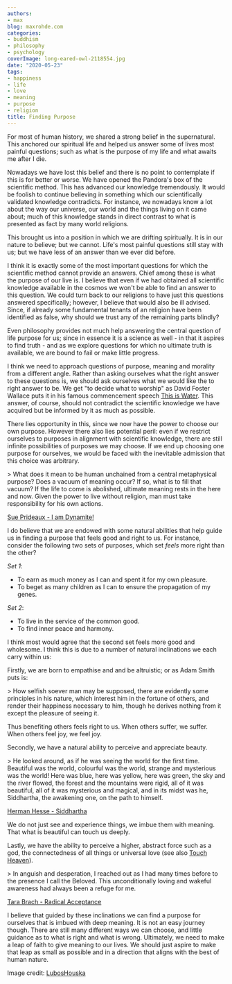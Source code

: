 ```yaml
---
authors:
- max
blog: maxrohde.com
categories:
- buddhism
- philosophy
- psychology
coverImage: long-eared-owl-2118554.jpg
date: "2020-05-23"
tags:
- happiness
- life
- love
- meaning
- purpose
- religion
title: Finding Purpose
---
```


For most of human history, we shared a strong belief in the supernatural. This anchored our spiritual life and helped us answer some of lives most painful questions; such as what is the purpose of my life and what awaits me after I die.

Nowadays we have lost this belief and there is no point to contemplate if this is for better or worse. We have opened the Pandora's box of the scientific method. This has advanced our knowledge tremendously. It would be foolish to continue believing in something which our scientifically validated knowledge contradicts. For instance, we nowadays know a lot about the way our universe, our world and the things living on it came about; much of this knowledge stands in direct contrast to what is presented as fact by many world religions.

This brought us into a position in which we are drifting spiritually. It is in our nature to believe; but we cannot. Life's most painful questions still stay with us; but we have less of an answer than we ever did before.

I think it is exactly some of the most important questions for which the scientific method cannot provide an answers. Chief among these is what the purpose of our live is. I believe that even if we had obtained all scientific knowledge available in the cosmos we won't be able to find an answer to this question. We could turn back to our religions to have just this questions answered specifically; however, I believe that would also be ill advised. Since, if already some fundamental tenants of an religion have been identified as false, why should we trust any of the remaining parts blindly?

Even philosophy provides not much help answering the central question of life purpose for us; since in essence it is a science as well - in that it aspires to find truth - and as we explore questions for which no ultimate truth is available, we are bound to fail or make little progress.

I think we need to approach questions of purpose, meaning and morality from a different angle. Rather than asking ourselves what the right answer to these questions is, we should ask ourselves what we would like the to right answer to be. We get "to decide what to worship" as David Foster Wallace puts it in his famous commencement speech [This is Water](https://en.wikipedia.org/wiki/This_Is_Water). This answer, of course, should not contradict the scientific knowledge we have acquired but be informed by it as much as possible.

There lies opportunity in this, since we now have the power to choose our own purpose. However there also lies potential peril: even if we restrict ourselves to purposes in alignment with scientific knowledge, there are still infinite possibilities of purposes we may choose. If we end up choosing one purpose for ourselves, we would be faced with the inevitable admission that this choice was arbitrary.

\> What does it mean to be human unchained from a central metaphysical purpose? Does a vacuum of meaning occur? If so, what is to fill that vacuum? If the life to come is abolished, ultimate meaning rests in the here and now. Given the power to live without religion, man must take responsibility for his own actions.

[Sue Prideaux - I am Dynamite!](https://www.goodreads.com/review/show/3352769348)

I do believe that we are endowed with some natural abilities that help guide us in finding a purpose that feels good and right to us. For instance, consider the following two sets of purposes, which set _feels_ more right than the other?

_Set 1_:

- To earn as much money as I can and spent it for my own pleasure.
- To beget as many children as I can to ensure the propagation of my genes.

_Set 2_:

- To live in the service of the common good.
- To find inner peace and harmony.

I think most would agree that the second set feels more good and wholesome. I think this is due to a number of natural inclinations we each carry within us:

Firstly, we are born to empathise and and be altruistic; or as Adam Smith puts is:

\> How selfish soever man may be supposed, there are evidently some principles in his nature, which interest him in the fortune of others, and render their happiness necessary to him, though he derives nothing from it except the pleasure of seeing it.

Thus benefiting others feels right to us. When others suffer, we suffer. When others feel joy, we feel joy.

Secondly, we have a natural ability to perceive and appreciate beauty.

\> He looked around, as if he was seeing the world for the first time. Beautiful was the world, colourful was the world, strange and mysterious was the world! Here was blue, here was yellow, here was green, the sky and the river flowed, the forest and the mountains were rigid, all of it was beautiful, all of it was mysterious and magical, and in its midst was he, Siddhartha, the awakening one, on the path to himself.

[Herman Hesse - Siddhartha](https://www.goodreads.com/book/show/52036.Siddhartha)

We do not just see and experience things, we imbue them with meaning. That what is beautiful can touch us deeply.

Lastly, we have the ability to perceive a higher, abstract force such as a god, the connectedness of all things or universal love (see also [Touch Heaven](https://maxrohde.com/2019/11/16/touch-heaven/)).

\> In anguish and desperation, I reached out as I had many times before to the presence I call the Beloved. This unconditionally loving and wakeful awareness had always been a refuge for me.

[Tara Brach - Radical Acceptance](https://www.goodreads.com/book/show/173666.Radical_Acceptance)

I believe that guided by these inclinations we can find a purpose for ourselves that is imbued with deep meaning. It is not an easy journey though. There are still many different ways we can choose, and little guidance as to what is right and what is wrong. Ultimately, we need to make a leap of faith to give meaning to our lives. We should just aspire to make that leap as small as possible and in a direction that aligns with the best of human nature.

Image credit: [LubosHouska](https://pixabay.com/photos/long-eared-owl-owl-bird-wildlife-2118554/)
